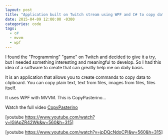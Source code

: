 ```yaml
---
layout: post
title: "Application built on Twitch stream using WPF and C# to copy data to clipboard"
date: 2015-04-09 12:00:00 -0300
categories: code
tags:
  - c#
  - mvvm
  - wpf
---
```

I found the "Programming" "game" on Twitch and decided to give it a try, but I needed something interesting and meaningful to develop. So I had this idea of a software to create that can greatly help me on daily basis.

It is an application that allows you to create commands to copy data to clipboard. You can copy plain text, text from files, images from files, files itself.

It uses WPF with MVVM. This is CopyPasterino...
<!--more-->

Watch the full video [CopyPasterino](http://www.twitch.tv/brunolm7/b/647951564)

[youtube https://www.youtube.com/watch?v=lGjApZR42Wk&w=560&h=315]

[youtube https://www.youtube.com/watch?v=jpDQcNdoCPI&w=560&h=315]
